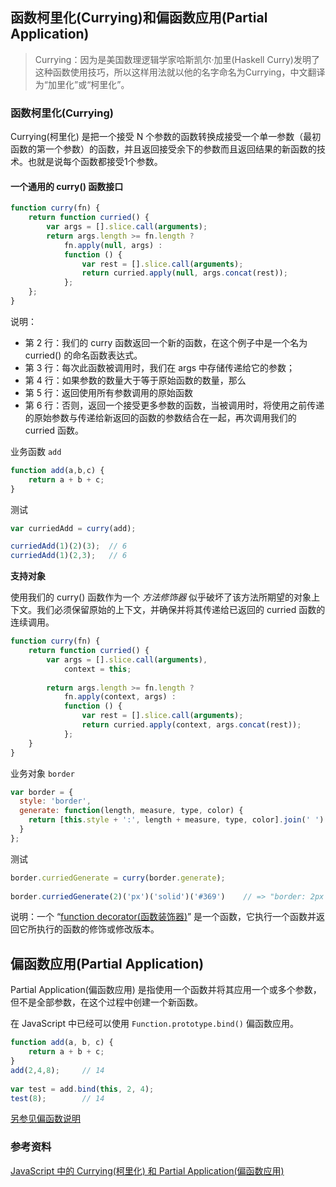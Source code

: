 
## 函数柯里化(Currying)和偏函数应用(Partial Application)

> Currying：因为是美国数理逻辑学家哈斯凯尔·加里(Haskell Curry)发明了这种函数使用技巧，所以这样用法就以他的名字命名为Currying，中文翻译为“加里化”或“柯里化”。

### 函数柯里化(Currying)

Currying(柯里化) 是把一个接受 N 个参数的函数转换成接受一个单一参数（最初函数的第一个参数）的函数，并且返回接受余下的参数而且返回结果的新函数的技术。也就是说每个函数都接受1个参数。

#### 一个通用的 curry() 函数接口
```javascript
function curry(fn) {
    return function curried() {
        var args = [].slice.call(arguments);
        return args.length >= fn.length ?
            fn.apply(null, args) :
            function () {
                var rest = [].slice.call(arguments);
                return curried.apply(null, args.concat(rest));
            };
    };
}
```
说明：
* 第 2 行：我们的 curry 函数返回一个新的函数，在这个例子中是一个名为 curried() 的命名函数表达式。
* 第 3 行：每次此函数被调用时，我们在 args 中存储传递给它的参数；
* 第 4 行：如果参数的数量大于等于原始函数的数量，那么
* 第 5 行：返回使用所有参数调用的原始函数
* 第 6 行：否则，返回一个接受更多参数的函数，当被调用时，将使用之前传递的原始参数与传递给新返回的函数的参数结合在一起，再次调用我们的 curried 函数。

业务函数 `add` 
```javascript
function add(a,b,c) { 
    return a + b + c; 
} 
```
测试
```javascript
var curriedAdd = curry(add); 

curriedAdd(1)(2)(3);  // 6
curriedAdd(1)(2,3);   // 6
```

**支持对象**

使用我们的 curry() 函数作为一个 *方法修饰器* 似乎破坏了该方法所期望的对象上下文。我们必须保留原始的上下文，并确保并将其传递给已返回的 curried 函数的连续调用。
```javascript
function curry(fn) {  
    return function curried() {
        var args = [].slice.call(arguments), 
            context = this;
 
        return args.length >= fn.length ?
            fn.apply(context, args) :
            function () {
                var rest = [].slice.call(arguments);
                return curried.apply(context, args.concat(rest));
            };
    }
}
```
业务对象 `border`
```javascript
var border = {  
  style: 'border',
  generate: function(length, measure, type, color) {
    return [this.style + ':', length + measure, type, color].join(' ') +';';
  }
};
```
测试
```javascript
border.curriedGenerate = curry(border.generate);
 
border.curriedGenerate(2)('px')('solid')('#369')    // => "border: 2px solid #369;"
```

说明：一个 “[function decorator(函数装饰器)](http://raganwald.com/2013/01/03/function_and_method_decorators.html)” 是一个函数，它执行一个函数并返回它所执行的函数的修饰或修改版本。

## 偏函数应用(Partial Application)

Partial Application(偏函数应用) 是指使用一个函数并将其应用一个或多个参数，但不是全部参数，在这个过程中创建一个新函数。

在 JavaScript 中已经可以使用 `Function.prototype.bind()` 偏函数应用。
```javascript
function add(a, b, c) { 
    return a + b + c; 
}  
add(2,4,8);     // 14
 
var test = add.bind(this, 2, 4);  
test(8);        // 14 
```
[另参见偏函数说明](./partial-application.md)      

### 参考资料
[JavaScript 中的 Currying(柯里化) 和 Partial Application(偏函数应用)](https://www.html.cn/archives/7781)    
